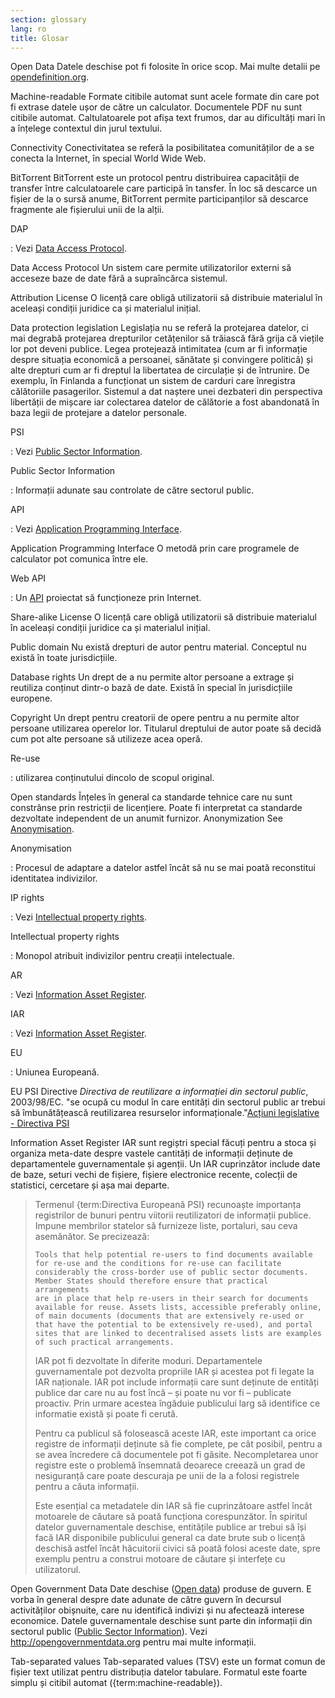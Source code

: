 ```yaml
---
section: glossary
lang: ro
title: Glosar
---
```


Open Data Datele deschise pot fi folosite în orice scop. Mai multe detalii pe [opendefinition.org](http://www.opendefinition.org/).

Machine-readable Formate citibile automat sunt acele formate din care pot fi extrase datele ușor de către un calculator. Documentele PDF nu sunt citibile automat. Caltulatoarele pot afișa text frumos, dar au dificultăți mari în a înțelege contextul din jurul textului.

Connectivity Conectivitatea se referă la posibilitatea comunităților de a se conecta la Internet, în special World Wide Web.

BitTorrent BitTorrent este un protocol pentru distribuirea capacității de transfer între calculatoarele care participă în tansfer. În loc să descarce un fișier de la o sursă anume, BitTorrent permite participanților să descarce fragmente ale fișierului unii de la alții.

DAP

:   Vezi [Data Access Protocol](/glossary/en/terms/data-access-protocol/).

Data Access Protocol Un sistem care permite utilizatorilor externi să acceseze baze de date fără a supraîncărca sistemul.

Attribution License O licență care obligă utilizatorii să distribuie materialul în aceleași condiții juridice ca și materialul inițial.

Data protection legislation Legislația nu se referă la protejarea datelor, ci mai degrabă protejarea drepturilor cetățenilor să trăiască fără grija că viețile lor pot deveni publice. Legea protejează intimitatea (cum ar fi informație despre situația economică a persoanei, sănătate și convingere politică) și alte drepturi cum ar fi dreptul la libertatea de circulație și de întrunire. De exemplu, în Finlanda a funcționat un sistem de carduri care înregistra călătoriile pasagerilor. Sistemul a dat naștere unei dezbateri din perspectiva libertății de mișcare iar colectarea datelor de călătorie a fost abandonată în baza legii de protejare a datelor personale.

PSI

:   Vezi [Public Sector Information](/glossary/ro/terms/public-sector-information/).

Public Sector Information

:   Informații adunate sau controlate de către sectorul public.

API

:   Vezi [Application Programming Interface](/glossary/en/terms/application-programming-interface/).

Application Programming Interface O metodă prin care programele de calculator pot comunica între ele.

Web API

:   Un [API](/glossary/ro/terms/api/) proiectat să funcționeze prin Internet.

Share-alike License O licență care obligă utilizatorii să distribuie materialul în aceleași condiții juridice ca și materialul inițial.

Public domain Nu există drepturi de autor pentru material. Conceptul nu există în toate jurisdicțiile.

Database rights Un drept de a nu permite altor persoane a extrage și reutiliza conținut dintr-o bază de date. Există în special în jurisdicțiile europene.

Copyright Un drept pentru creatorii de opere pentru a nu permite altor persoane utilizarea operelor lor. Titularul dreptului de autor poate să decidă cum pot alte persoane să utilizeze acea operă.

Re-use

:   utilizarea conținutului dincolo de scopul original.

Open standards Înțeles în general ca standarde tehnice care nu sunt constrânse prin restricții de licențiere. Poate fi interpretat ca standarde dezvoltate independent de un anumit furnizor. Anonymization See [Anonymisation](/glossary/ro/terms/anonymisation/).

Anonymisation

:   Procesul de adaptare a datelor astfel încât să nu se mai poată reconstitui identitatea indivizilor.

IP rights

:   Vezi [Intellectual property rights](/glossary/en/terms/intellectual-property-rights/).

Intellectual property rights

:   Monopol atribuit indivizilor pentru creații intelectuale.

AR

:   Vezi [Information Asset Register](/glossary/ro/terms/information-asset-register/).

IAR

:   Vezi [Information Asset Register](/glossary/ro/terms/information-asset-register/).

EU

:   Uniunea Europeană.

EU PSI Directive *Directiva de reutilizare a informației din sectorul public*, 2003/98/EC. "se ocupă cu modul în care entități din sectorul public ar trebui să îmbunătățească reutilizarea resurselor informaționale."[Acțiuni legislative - Directiva PSI](http://ec.europa.eu/information_society/policy/psi/actions_eu/policy_actions/index_en.htm)

Information Asset Register IAR sunt regiștri special făcuți pentru a stoca și organiza meta-date despre vastele cantități de informații deținute de departamentele guvernamentale și agenții. Un IAR cuprinzător include date de baze, seturi vechi de fișiere, fișiere electronice recente, colecții de statistici, cercetare și așa mai departe.

> Termenul {term:Directiva Europeană PSI} recunoaște importanța registrilor de bunuri pentru viitorii reutilizatori de informații publice. Impune membrilor statelor să furnizeze liste, portaluri, sau ceva asemănător. Se precizează:
>
>     Tools that help potential re-users to find documents available
>     for re-use and the conditions for re-use can facilitate
>     considerably the cross-border use of public sector documents.
>     Member States should therefore ensure that practical arrangements
>     are in place that help re-users in their search for documents
>     available for reuse. Assets lists, accessible preferably online,
>     of main documents (documents that are extensively re-used or
>     that have the potential to be extensively re-used), and portal
>     sites that are linked to decentralised assets lists are examples
>     of such practical arrangements.
>
> IAR pot fi dezvoltate în diferite moduri. Departamentele guvernamentale pot dezvolta propriile IAR și acestea pot fi legate la IAR naționale. IAR pot include informații care sunt deținute de entități publice dar care nu au fost încă – și poate nu vor fi – publicate proactiv. Prin urmare acestea îngăduie publicului larg să identifice ce informatie există și poate fi cerută.
>
> Pentru ca publicul să folosească aceste IAR, este important ca orice registre de informații deținute să fie complete, pe cât posibil, pentru a se avea încredere că documentele pot fi găsite. Necompletarea unor registre este o problemă însemnată deoarece creează un grad de nesiguranță care poate descuraja pe unii de la a folosi registrele pentru a căuta informații.
>
> Este esențial ca metadatele din IAR să fie cuprinzătoare astfel încât motoarele de căutare să poată funcționa corespunzător. În spiritul datelor guvernamentale deschise, entitățile publice ar trebui să își facă IAR disponibile publicului general ca date brute sub o licență deschisă astfel încât hăcuitorii civici să poată folosi aceste date, spre exemplu pentru a construi motoare de căutare și interfețe cu utilizatorul.

Open Government Data Date deschise ([Open data](/glossary/ro/terms/open-data/)) produse de guvern. E vorba în general despre date adunate de către guvern în decursul activităților obișnuite, care nu identifică indivizi și nu afectează interese economice. Datele guvernamentale deschise sunt parte din informații din sectorul public ([Public Sector Information](/glossary/ro/terms/public-sector-information/)). Vezi <http://opengovernmentdata.org> pentru mai multe informații.

Tab-separated values Tab-separated values (TSV) este un format comun de fișier text utilizat pentru distribuția datelor tabulare. Formatul este foarte simplu și citibil automat ({term:machine-readable}).
